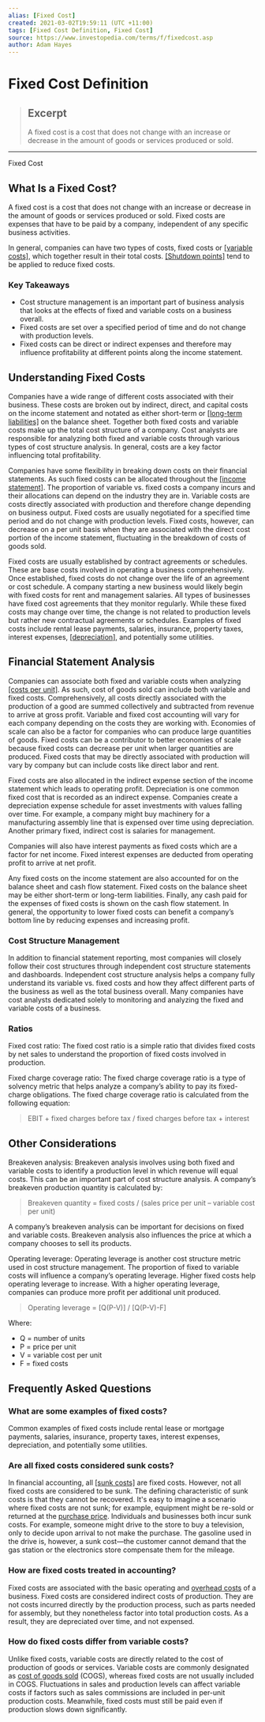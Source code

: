 ```yaml
---
alias: [Fixed Cost]
created: 2021-03-02T19:59:11 (UTC +11:00)
tags: [Fixed Cost Definition, Fixed Cost]
source: https://www.investopedia.com/terms/f/fixedcost.asp
author: Adam Hayes
---
```


# Fixed Cost Definition

> ## Excerpt
> A fixed cost is a cost that does not change with an increase or decrease in the amount of goods or services produced or sold.

---

Fixed Cost
## What Is a Fixed Cost?

A fixed cost is a cost that does not change with an increase or decrease in the amount of goods or services produced or sold. Fixed costs are expenses that have to be paid by a company, independent of any specific business activities.

In general, companies can have two types of costs, fixed costs or [[variable costs]](https://www.investopedia.com/terms/v/variablecost.asp), which together result in their total costs. [[Shutdown points]](https://www.investopedia.com/terms/s/shutdown_points.asp) tend to be applied to reduce fixed costs.

### Key Takeaways

-   Cost structure management is an important part of business analysis that looks at the effects of fixed and variable costs on a business overall.
-   Fixed costs are set over a specified period of time and do not change with production levels.
-   Fixed costs can be direct or indirect expenses and therefore may influence profitability at different points along the income statement.

## Understanding Fixed Costs

Companies have a wide range of different costs associated with their business. These costs are broken out by indirect, direct, and capital costs on the income statement and notated as either short-term or [[long-term liabilities]](https://www.investopedia.com/terms/l/longtermliabilities.asp) on the balance sheet. Together both fixed costs and variable costs make up the total cost structure of a company. Cost analysts are responsible for analyzing both fixed and variable costs through various types of cost structure analysis. In general, costs are a key factor influencing total profitability.

Companies have some flexibility in breaking down costs on their financial statements. As such fixed costs can be allocated throughout the [[income statement]](https://www.investopedia.com/terms/i/incomestatement.asp). The proportion of variable vs. fixed costs a company incurs and their allocations can depend on the industry they are in. Variable costs are costs directly associated with production and therefore change depending on business output. Fixed costs are usually negotiated for a specified time period and do not change with production levels. Fixed costs, however, can decrease on a per unit basis when they are associated with the direct cost portion of the income statement, fluctuating in the breakdown of costs of goods sold.

Fixed costs are usually established by contract agreements or schedules. These are base costs involved in operating a business comprehensively. Once established, fixed costs do not change over the life of an agreement or cost schedule. A company starting a new business would likely begin with fixed costs for rent and management salaries. All types of businesses have fixed cost agreements that they monitor regularly. While these fixed costs may change over time, the change is not related to production levels but rather new contractual agreements or schedules. Examples of fixed costs include rental lease payments, salaries, insurance, property taxes, interest expenses, [[depreciation]](https://www.investopedia.com/terms/d/depreciation.asp), and potentially some utilities.

## Financial Statement Analysis

Companies can associate both fixed and variable costs when analyzing [[costs per unit]](https://www.investopedia.com/terms/u/unitcost.asp). As such, cost of goods sold can include both variable and fixed costs. Comprehensively, all costs directly associated with the production of a good are summed collectively and subtracted from revenue to arrive at gross profit. Variable and fixed cost accounting will vary for each company depending on the costs they are working with. Economies of scale can also be a factor for companies who can produce large quantities of goods. Fixed costs can be a contributor to better economies of scale because fixed costs can decrease per unit when larger quantities are produced. Fixed costs that may be directly associated with production will vary by company but can include costs like direct labor and rent.

Fixed costs are also allocated in the indirect expense section of the income statement which leads to operating profit. Depreciation is one common fixed cost that is recorded as an indirect expense. Companies create a depreciation expense schedule for asset investments with values falling over time. For example, a company might buy machinery for a manufacturing assembly line that is expensed over time using depreciation. Another primary fixed, indirect cost is salaries for management.

Companies will also have interest payments as fixed costs which are a factor for net income. Fixed interest expenses are deducted from operating profit to arrive at net profit.

Any fixed costs on the income statement are also accounted for on the balance sheet and cash flow statement. Fixed costs on the balance sheet may be either short-term or long-term liabilities. Finally, any cash paid for the expenses of fixed costs is shown on the cash flow statement. In general, the opportunity to lower fixed costs can benefit a company’s bottom line by reducing expenses and increasing profit.

### Cost Structure Management

In addition to financial statement reporting, most companies will closely follow their cost structures through independent cost structure statements and dashboards. Independent cost structure analysis helps a company fully understand its variable vs. fixed costs and how they affect different parts of the business as well as the total business overall. Many companies have cost analysts dedicated solely to monitoring and analyzing the fixed and variable costs of a business.

### Ratios

Fixed cost ratio: The fixed cost ratio is a simple ratio that divides fixed costs by net sales to understand the proportion of fixed costs involved in production.

Fixed charge coverage ratio: The fixed charge coverage ratio is a type of solvency metric that helps analyze a company’s ability to pay its fixed-charge obligations. The fixed charge coverage ratio is calculated from the following equation:

> EBIT + fixed charges before tax / fixed charges before tax + interest

## Other Considerations

Breakeven analysis: Breakeven analysis involves using both fixed and variable costs to identify a production level in which revenue will equal costs. This can be an important part of cost structure analysis. A company’s breakeven production quantity is calculated by:

> Breakeven quantity = fixed costs / (sales price per unit – variable cost per unit)

A company’s breakeven analysis can be important for decisions on fixed and variable costs. Breakeven analysis also influences the price at which a company chooses to sell its products.

Operating leverage: Operating leverage is another cost structure metric used in cost structure management. The proportion of fixed to variable costs will influence a company’s operating leverage. Higher fixed costs help operating leverage to increase. With a higher operating leverage, companies can produce more profit per additional unit produced.

> Operating leverage = \[Q(P-V)\] / \[Q(P-V)-F\]

Where:

-   Q = number of units
-   P = price per unit
-   V = variable cost per unit
-   F = fixed costs

## Frequently Asked Questions

### What are some examples of fixed costs?

Common examples of fixed costs include rental lease or mortgage payments, salaries, insurance, property taxes, interest expenses, depreciation, and potentially some utilities.

### Are all fixed costs considered sunk costs?

In financial accounting, all [[sunk costs]](https://www.investopedia.com/terms/s/sunkcost.asp) are fixed costs. However, not all fixed costs are considered to be sunk. The defining characteristic of sunk costs is that they cannot be recovered. It's easy to imagine a scenario where fixed costs are not sunk; for example, equipment might be re-sold or returned at the [purchase price](https://www.investopedia.com/terms/p/purchaseprice.asp). Individuals and businesses both incur sunk costs. For example, someone might drive to the store to buy a television, only to decide upon arrival to not make the purchase. The gasoline used in the drive is, however, a sunk cost—the customer cannot demand that the gas station or the electronics store compensate them for the mileage.

### How are fixed costs treated in accounting?

Fixed costs are associated with the basic operating and [overhead costs](https://www.investopedia.com/terms/o/overhead.asp) of a business. Fixed costs are considered indirect costs of production. They are not costs incurred directly by the production process, such as parts needed for assembly, but they nonetheless factor into total production costs. As a result, they are depreciated over time, and not expensed.

### How do fixed costs differ from variable costs?

Unlike fixed costs, variable costs are directly related to the cost of production of goods or services. Variable costs are commonly designated as [cost of goods sold](https://www.investopedia.com/terms/c/cogs.asp) (COGS), whereas fixed costs are not usually included in COGS. Fluctuations in sales and production levels can affect variable costs if factors such as sales commissions are included in per-unit production costs. Meanwhile, fixed costs must still be paid even if production slows down significantly.
